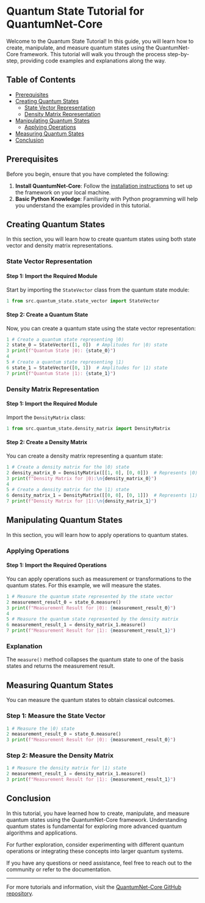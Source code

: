 # Quantum State Tutorial for QuantumNet-Core

Welcome to the Quantum State Tutorial! In this guide, you will learn how to create, manipulate, and measure quantum states using the QuantumNet-Core framework. This tutorial will walk you through the process step-by-step, providing code examples and explanations along the way.

## Table of Contents

- [Prerequisites](#prerequisites)
- [Creating Quantum States](#creating-quantum-states)
  - [State Vector Representation](#state-vector-representation)
  - [Density Matrix Representation](#density-matrix-representation)
- [Manipulating Quantum States](#manipulating-quantum-states)
  - [Applying Operations](#applying-operations)
- [Measuring Quantum States](#measuring-quantum-states)
- [Conclusion](#conclusion)

## Prerequisites

Before you begin, ensure that you have completed the following:

1. **Install QuantumNet-Core**: Follow the [installation instructions](../installation.md) to set up the framework on your local machine.
2. **Basic Python Knowledge**: Familiarity with Python programming will help you understand the examples provided in this tutorial.

## Creating Quantum States

In this section, you will learn how to create quantum states using both state vector and density matrix representations.

### State Vector Representation

#### Step 1: Import the Required Module

Start by importing the `StateVector` class from the quantum state module:

```python
1 from src.quantum_state.state_vector import StateVector
```

#### Step 2: Create a Quantum State

Now, you can create a quantum state using the state vector representation:

```python
1 # Create a quantum state representing |0⟩
2 state_0 = StateVector([1, 0])  # Amplitudes for |0⟩ state
3 print(f"Quantum State |0⟩: {state_0}")
4 
5 # Create a quantum state representing |1⟩
6 state_1 = StateVector([0, 1])  # Amplitudes for |1⟩ state
7 print(f"Quantum State |1⟩: {state_1}")
```

### Density Matrix Representation

#### Step 1: Import the Required Module

Import the `DensityMatrix` class:

```python
1 from src.quantum_state.density_matrix import DensityMatrix
```

#### Step 2: Create a Density Matrix

You can create a density matrix representing a quantum state:

```python
1 # Create a density matrix for the |0⟩ state
2 density_matrix_0 = DensityMatrix([[1, 0], [0, 0]])  # Represents |0⟩ state
3 print(f"Density Matrix for |0⟩:\n{density_matrix_0}")
4 
5 # Create a density matrix for the |1⟩ state
6 density_matrix_1 = DensityMatrix([[0, 0], [0, 1]])  # Represents |1⟩ state
7 print(f"Density Matrix for |1⟩:\n{density_matrix_1}")
```

## Manipulating Quantum States

In this section, you will learn how to apply operations to quantum states.

### Applying Operations

#### Step 1: Import the Required Operations

You can apply operations such as measurement or transformations to the quantum states. For this example, we will measure the states.

```python
1 # Measure the quantum state represented by the state vector
2 measurement_result_0 = state_0.measure()
3 print(f"Measurement Result for |0⟩: {measurement_result_0}")
4 
5 # Measure the quantum state represented by the density matrix
6 measurement_result_1 = density_matrix_1.measure()
7 print(f"Measurement Result for |1⟩: {measurement_result_1}")
```

### Explanation

The `measure()` method collapses the quantum state to one of the basis states and returns the measurement result.

## Measuring Quantum States

You can measure the quantum states to obtain classical outcomes.

### Step 1: Measure the State Vector

```python
1 # Measure the |0⟩ state
2 measurement_result_0 = state_0.measure()
3 print(f"Measurement Result for |0⟩: {measurement_result_0}")
```

### Step 2: Measure the Density Matrix

```python
1 # Measure the density matrix for |1⟩ state
2 measurement_result_1 = density_matrix_1.measure()
3 print(f"Measurement Result for |1⟩: {measurement_result_1}")
```

## Conclusion

In this tutorial, you have learned how to create, manipulate, and measure quantum states using the QuantumNet-Core framework. Understanding quantum states is fundamental for exploring more advanced quantum algorithms and applications.

For further exploration, consider experimenting with different quantum operations or integrating these concepts into larger quantum systems.

If you have any questions or need assistance, feel free to reach out to the community or refer to the documentation.

---

For more tutorials and information, visit the [QuantumNet-Core GitHub repository](https://github.com/KOSASIH/QuantumNet-Core).
